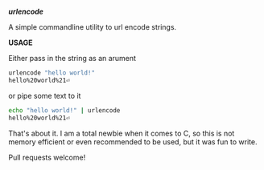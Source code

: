 ***urlencode***

A simple commandline utility to url encode strings.

**USAGE**

Either pass in the string as an arument

```bash
urlencode "hello world!"
hello%20world%21⏎ 
```

or pipe some text to it

```bash
echo "hello world!" | urlencode
hello%20world%21⏎
```

That's about it. I am a total newbie when it comes to C, so this is not memory efficient or even recommended to be used, but it was fun to write.

Pull requests welcome!
